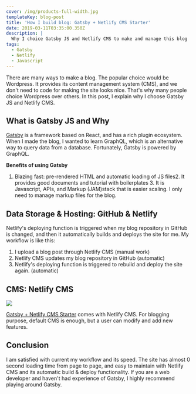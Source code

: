 ```yaml
---
cover: /img/products-full-width.jpg
templateKey: blog-post
title: 'How I build blog: Gatsby + Netlify CMS Starter'
date: 2019-03-11T03:35:00.350Z
description: |
  Why I choice Gatsby JS and Netlify CMS to make and manage this blog
tags:
  - Gatsby
  - Netlify
  - Javascript
---
```

There are many ways to make a blog. The popular choice would be Wordpress. It provides its content management system (CMS), and we don't need to code for making the site looks nice. That's why many people choice Wordpress over others.
In this post, I explain why I choose Gatsby JS and Netlify CMS.

## What is Gatsby JS and Why

[Gatsby](https://www.gatsbyjs.org/) is a framework based on React, and has a rich plugin ecosystem. When I made the blog, I wanted to learn GraphQL, which is an alternative way to query data from a database. Fortunately, Gatsby is powered by GraphQL.

**Benefits of using Gatsby**

1. Blazing fast: pre-rendered HTML and automatic loading of JS files2. It provides good documents and tutorial with boilerplates 3. It is Javascript, APIs, and Markup (JAM)stack that is easier scaling. I only need to manage markup files for the blog. 

## Data Storage & Hosting: GitHub & Netlify

Netlify's deploying function is triggered when my blog repository in GitHub is changed, and then it automatically builds and deploys the site for me. 
My workflow is like this: 

1. I upload a blog post through Netlify CMS (manual work)
2. Netlify CMS updates my blog repository in GitHub (automatic)
3. Netlify's deploying function is triggered to rebuild and deploy the site again. (automatic)

## CMS: Netlify CMS

![](/img/netlifycms.png)

[Gatsby + Netlify CMS Starter](https://github.com/netlify-templates/gatsby-starter-netlify-cms) comes with Netlify CMS. For blogging purpose, default CMS is enough, but a user can modify and add new features.

## Conclusion

I am satisfied with current my workflow and its speed. The site has almost 0 second loading time from page to page, and easy to maintain with Netlify CMS and its automatic build & deploy functionality. If you are a web developer and haven't had experience of Gatsby, I highly recommend playing around Gatsby.
